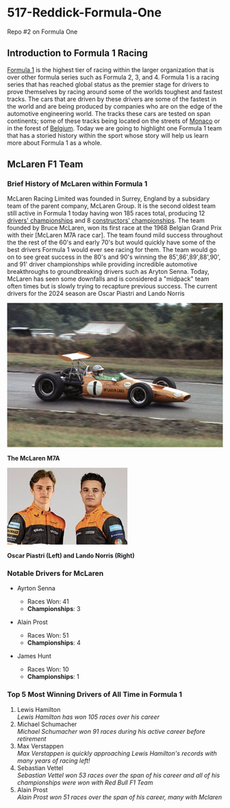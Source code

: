 # 517-Reddick-Formula-One
 
 Repo #2 on Formula One

## Introduction to Formula 1 Racing

[Formula 1](https://www.formula1.com/) is the highest tier of racing within the larger organization that is over other formula series such as Formula 2, 3, and 4. Formula 1 is a racing series that has reached global status as the premier stage for drivers to prove themselves by racing around some of the worlds toughest and fastest tracks. The cars that are driven by these drivers are some of the fastest in the world and are being produced by companies who are on the edge of the automotive engineering world. The tracks these cars are tested on span continents; some of these tracks being located on the streets of [Monaco] or in the forest of [Belgium]. Today we are going to highlight one Formula 1 team that has a storied history within the sport whose story will help us learn more about Formula 1 as a whole. 


## McLaren F1 Team  
### Brief History of McLaren within Formula 1

McLaren Racing Limited was founded in Surrey, England by a subsidary team of the parent company, McLaren Group. It is the second oldest team still active in Formula 1 today having won 185 races total, producing 12 [drivers' championships](https://www.formula1.com/en/results/2024/team) and 8 [constructors' championships](https://www.formula1.com/en/results/2024/drivers). The team founded by Bruce McLaren, won its first race at the 1968 Belgian Grand Prix with their [McLaren M7A race car]. The team found mild success throughout the the rest of the 60's and early 70's but would quickly have some of the best drivers Formula 1 would ever see racing for them. The team would go on to see great success in the 80's and 90's winning the 85',86',89',88',90', and 91' driver championships while providing incredible automotive breakthroughs to groundbreaking drivers such as Aryton Senna. Today, McLaren has seen some downfalls and is considered a "midpack" team often times but is slowly trying to recapture previous success. The current drivers for the 2024 season are Oscar Piastri and Lando Norris

![McLaren M7A](images/McLaren%20M7a.jpg)

   **The McLaren M7A**

![Oscar Piastri and Lando Norris](images/OandL.jpg)

**Oscar Piastri (Left) and Lando Norris (Right)**





### Notable Drivers for McLaren

* Ayrton Senna
    * Races Won: 41
    * **Championships**: 3

* Alain Prost
    * Races Won: 51
    * **Championships**: 4

* James Hunt
    * Races Won: 10
    * **Championships**: 1



### Top 5 Most Winning Drivers of All Time in Formula 1

1. Lewis Hamilton  
_Lewis Hamilton has won 105 races over his career_
2. Michael Schumacher  
_Michael Schumacher won 91 races during his active career before retirement_
3. Max Verstappen  
 _Max Verstappen is quickly approaching Lewis Hamilton's records with many years of racing left!_
4. Sebastian Vettel  
_Sebastian Vettel won 53 races over the span of his career and all of his championships were won with Red Bull F1 Team_
5. Alain Prost  
_Alain Prost won 51 races over the span of his career, many with Mclaren_


[Monaco]: https://www.formula1.com/en/information/monaco-circuit-de-monaco-monte-carlo.2ZWRtIcSI6ZzVGX1uGRpkJ
[Belgium]: https://www.formula1.com/en/racing/2024/belgium/circuit

